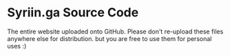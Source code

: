 # Syriin.ga Source Code

The entire website uploaded onto GitHub. Please don't re-upload these files anywhere else for distribution. but you are free to use them for personal uses :)
